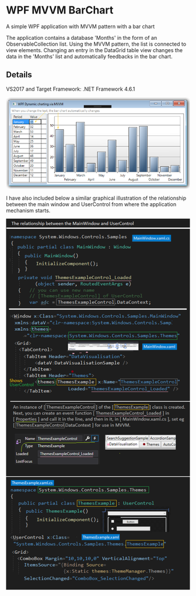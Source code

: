 # WPF MVVM BarChart
A simple WPF application with MVVM pattern with a bar chart

The application contains a database 'Months' in the form of an ObservableCollection list. Using the MVVM pattern, the list is connected to view elements. Changing an entry in the DataGrid table view changes the data in the 'Months' list and automatically feedbacks in the bar chart.

## Details
VS2017 and Target Framework: .NET Framework 4.6.1

![](WPF_Dynamic_charting.png)

I have also included below a similar graphical illustration of the relationship between the main window and UserControl from where the application mechanism starts.

![](WPF_UserControl_relationship.png) 


